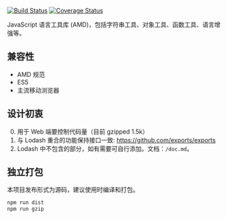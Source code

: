 [![Build Status](https://travis-ci.org/searchfe/underscore.svg?branch=master)](https://travis-ci.org/searchfe/underscore)
[![Coverage Status](https://coveralls.io/repos/github/searchfe/underscore/badge.svg?branch=master)](https://coveralls.io/github/searchfe/underscore?branch=master)

 JavaScript 语言工具库 (AMD)，包括字符串工具、对象工具、函数工具、语言增强等。

 ## 兼容性

 * AMD 规范
 * ES5
 * 主流移动浏览器
 
 ## 设计初衷

 0. 用于 Web 端要控制代码量（目前 gzipped 1.5k）
 1. 与 Lodash 重合的功能保持接口一致: https://github.com/exports/exports
 2. Lodash 中不包含的部分，如有需要可自行添加。文档：`/doc.md`。

 ## 独立打包

 本项目发布形式为源码，建议使用时编译和打包。

 ```bash
 npm run dist
 npm run gzip
 ```
